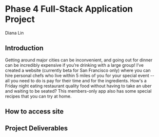 # Phase 4 Full-Stack Application Project 
Diana Lin

## Introduction

Getting around major cities can be inconvenient, and going out for dinner can be incredibly expensive if you’re drinking with a large group! I’ve created a website (currently beta for San Francisco only) where you can hire personal chefs who live within 5 miles of you for your special event -- all you need to do is pay for their time and for the ingredients. How's a Friday night eating restaurant quality food without having to take an uber and waiting to be seated? This members-only app also has some special recipes that you can try at home.

## How to access site 

## Project Deliverables
